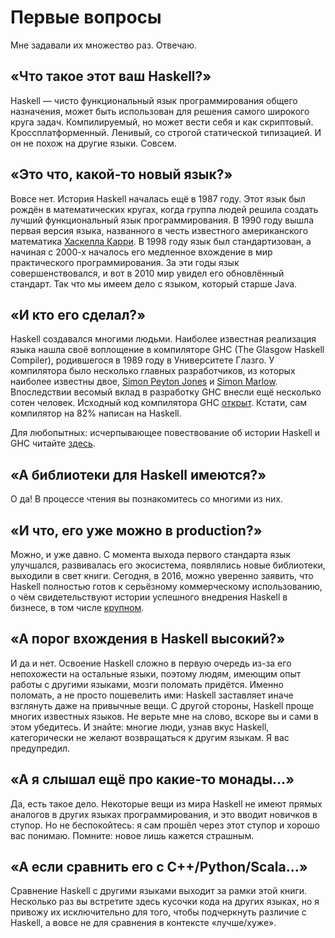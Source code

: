 # Первые вопросы

Мне задавали их множество раз. Отвечаю.

## &laquo;Что такое этот ваш Haskell?&raquo;

Haskell &mdash; чисто функциональный язык программирования общего назначения, может быть использован для решения самого широкого круга задач. Компилируемый, но может вести себя и как скриптовый. Кроссплатформенный. Ленивый, со строгой статической типизацией. И он не похож на другие языки. Совсем.

## &laquo;Это что, какой-то новый язык?&raquo;

Вовсе нет. История Haskell началась ещё в 1987 году. Этот язык был рождён в математических кругах, когда группа людей решила создать лучший функциональный язык программирования. В 1990 году вышла первая версия языка, названного в честь известного американского математика [Хаскелла Карри](https://ru.wikipedia.org/wiki/%D0%9A%D0%B0%D1%80%D1%80%D0%B8,_%D0%A5%D0%B0%D1%81%D0%BA%D0%B5%D0%BB%D0%BB). В 1998 году язык был стандартизован, а начиная с 2000-х началось его медленное вхождение в мир практического программирования. За эти годы язык совершенствовался, и вот в 2010 мир увидел его обновлённый стандарт. Так что мы имеем дело с языком, который старше Java.

## &laquo;И кто его сделал?&raquo;

Haskell создавался многими людьми. Наиболее известная реализация языка нашла своё воплощение в компиляторе GHC (The Glasgow Haskell Compiler), родившегося в 1989 году в Университете Глазго. У компилятора было несколько главных разработчиков, из которых наиболее известны двое, [Simon Peyton Jones](http://research.microsoft.com/en-us/people/simonpj/) и [Simon Marlow](http://community.haskell.org/~simonmar/). Впоследствии весомый вклад в разработку GHC внесли ещё несколько сотен человек. Исходный код компилятора GHC [открыт](https://github.com/ghc). Кстати, сам компилятор на 82% написан на Haskell.

Для любопытных: исчерпывающее повествование об истории Haskell и GHC читайте [здесь](http://haskell.cs.yale.edu/wp-content/uploads/2011/02/history.pdf).

## &laquo;А библиотеки для Haskell имеются?&raquo;

О да! В процессе чтения вы познакомитесь со многими из них.

## &laquo;И что, его уже можно в production?&raquo;

Можно, и уже давно. С момента выхода первого стандарта язык улучшался, развивалась его экосистема, появлялись новые библиотеки, выходили в свет книги. Сегодня, в 2016, можно уверенно заявить, что Haskell полностью готов к серьёзному коммерческому использованию, о чём свидетельствуют истории успешного внедрения Haskell в бизнесе, в том числе [крупном](http://dshevchenko.biz/hs-research/Haskell-in-the-Large.pdf).

## &laquo;А порог вхождения в Haskell высокий?&raquo;

И да и нет. Освоение Haskell сложно в первую очередь из-за его непохожести на остальные языки, поэтому людям, имеющим опыт работы с другими языками, мозги поломать придётся. Именно поломать, а не просто пошевелить ими: Haskell заставляет иначе взглянуть даже на привычные вещи. С другой стороны, Haskell проще многих известных языков. Не верьте мне на слово, вскоре вы и сами в этом убедитесь. И знайте: многие люди, узнав вкус Haskell, категорически не желают возвращаться к другим языкам. Я вас предупредил.

## &laquo;А я слышал ещё про какие-то монады&hellip;&raquo;

Да, есть такое дело. Некоторые вещи из мира Haskell не имеют прямых аналогов в других языках программирования, и это вводит новичков в ступор. Но не беспокойтесь: я сам прошёл через этот ступор и хорошо вас понимаю. Помните: новое лишь кажется страшным.

## &laquo;А если сравнить его с C++/Python/Scala&hellip;&raquo;

Сравнение Haskell с другими языками выходит за рамки этой книги. Несколько раз вы встретите здесь кусочки кода на других языках, но я привожу их исключительно для того, чтобы подчеркнуть различие с Haskell, а вовсе не для сравнения в контексте &laquo;лучше/хуже&raquo;.

